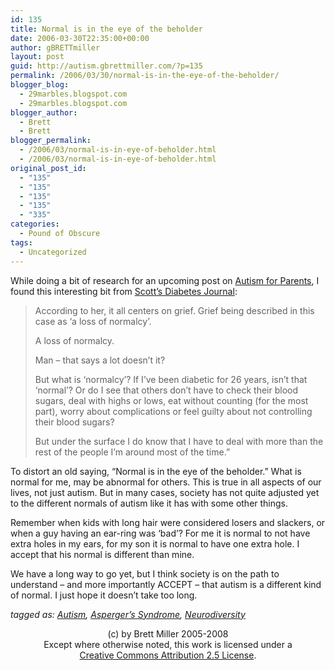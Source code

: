 ```yaml
---
id: 135
title: Normal is in the eye of the beholder
date: 2006-03-30T22:35:00+00:00
author: gBRETTmiller
layout: post
guid: http://autism.gbrettmiller.com/?p=135
permalink: /2006/03/30/normal-is-in-the-eye-of-the-beholder/
blogger_blog:
  - 29marbles.blogspot.com
  - 29marbles.blogspot.com
blogger_author:
  - Brett
  - Brett
blogger_permalink:
  - /2006/03/normal-is-in-eye-of-beholder.html
  - /2006/03/normal-is-in-eye-of-beholder.html
original_post_id:
  - "135"
  - "135"
  - "135"
  - "135"
  - "335"
categories:
  - Pound of Obscure
tags:
  - Uncategorized
---
```

While doing a bit of research for an upcoming post on [Autism for Parents](http://autismforparents.wordpress.com), I found this interesting bit from [Scott&#8217;s Diabetes Journal](http://scotts-dblife.blogspot.com/2006/03/facing-denial-5-stages-of-grief.html): 

> According to her, it all centers on grief. Grief being described in this case as &#8216;a loss of normalcy&#8217;.
> 
> A loss of normalcy.
> 
> Man &#8211; that says a lot doesn&#8217;t it?
> 
> But what is &#8216;normalcy&#8217;? If I&#8217;ve been diabetic for 26 years, isn&#8217;t that &#8216;normal&#8217;? Or do I see that others don&#8217;t have to check their blood sugars, deal with highs or lows, eat without counting (for the most part), worry about complications or feel guilty about not controlling their blood sugars?
> 
> But under the surface I do know that I have to deal with more than the rest of the people I&#8217;m around most of the time.&#8221;

To distort an old saying, &#8220;Normal is in the eye of the beholder.&#8221; What is normal for me, may be abnormal for others. This is true in all aspects of our lives, not just autism. But in many cases, society has not quite adjusted yet to the different normals of autism like it has with some other things.

Remember when kids with long hair were considered losers and slackers, or when a guy having an ear-ring was &#8216;bad&#8217;? For me it is normal to not have extra holes in my ears, for my son it is normal to have one extra hole. I accept that his normal is different than mine.

We have a long way to go yet, but I think society is on the path to understand &#8211; and more importantly ACCEPT &#8211; that autism is a different kind of normal. I just hope it doesn&#8217;t take too long.

_tagged as: <a href="http://technorati.com/tag/autism" rel="tag">Autism</a>, <a href="http://technorati.com/tag/asperger" rel="tag">Asperger&#8217;s Syndrome</a>, <a href="http://technorati.com/tag/neurodiversity" rel="tag">Neurodiversity</a>_

<div class="blogger-post-footer">
  <p align="center">
    (c) by Brett Miller 2005-2008<br /> Except where otherwise noted, this work is licensed under a<br /> <a href="http://creativecommons.org/licenses/by/2.5/" rel="license">Creative Commons Attribution 2.5 License</a>.
  </p>
</div>